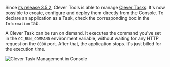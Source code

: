 
Since [its release 3.5.2](../04-11-clever-tools-3.5.2/), Clever Tools is able to manage [Clever Tasks](/developers/doc/develop/tasks/). It's now possible to create, configure and deploy them directly from the Console. To declare an application as a Task, check the corresponding box in the `Information` tab.

A Clever Task can be run on demand. It executes the command you've set in the `CC_RUN_COMMAND` environment variable, without waiting for any HTTP request on the `8080` port. After that, the application stops. It's just billed for the execution time.

![Clever Task Management in Console](/images/changelog/clever-tasks.webp "Defines a Clever Cloud application as a Task in Console")


